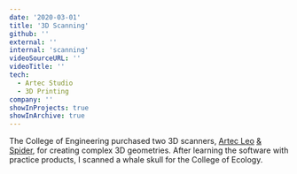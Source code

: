 ```yaml
---
date: '2020-03-01'
title: '3D Scanning'
github: ''
external: ''
internal: 'scanning'
videoSourceURL: ''
videoTitle: ''
tech:
  - Artec Studio
  - 3D Printing
company: ''
showInProjects: true
showInArchive: true
---
```


The College of Engineering purchased two 3D scanners, [Artec Leo](https://www.artec3d.com/portable-3d-scanners/artec-leo) [& Spider](https://www.artec3d.com/portable-3d-scanners/artec-spider#overview), for creating complex 3D geometries. After learning the software with practice products, I scanned a whale skull for the College of Ecology.
